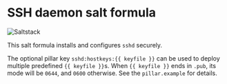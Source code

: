 # SSH daemon salt formula

![Saltstack](https://github.com/chr4/salt-sshd/workflows/Saltstack/badge.svg)

This salt formula installs and configures `sshd` securely.

The optional pillar key `sshd:hostkeys:{{ keyfile }}` can be used to deploy multiple predefined `{{ keyfile }}`s.
When `{{ keyfile }}` ends in `.pub`, its mode will be `0644`, and `0600` otherwise.
See the `pillar.example` for details.
